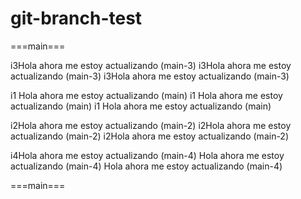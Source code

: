# git-branch-test

===main===

i3Hola ahora me estoy actualizando (main-3)
i3Hola ahora me estoy actualizando (main-3)
i3Hola ahora me estoy actualizando (main-3)

i1 Hola ahora me estoy actualizando (main)
i1 Hola ahora me estoy actualizando (main)
i1 Hola ahora me estoy actualizando (main)

i2Hola ahora me estoy actualizando (main-2)
i2Hola ahora me estoy actualizando (main-2)
i2Hola ahora me estoy actualizando (main-2)

i4Hola ahora me estoy actualizando (main-4)
Hola ahora me estoy actualizando (main-4)
Hola ahora me estoy actualizando (main-4)

===main===